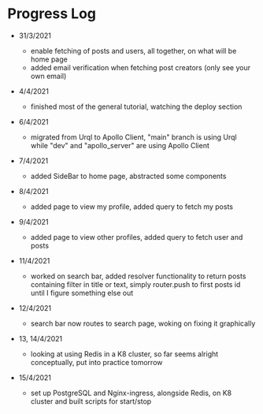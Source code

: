 # Progress Log

- 31/3/2021
  - enable fetching of posts and users, all together, on what will be home page
  - added email verification when fetching post creators (only see your own email)

- 4/4/2021
  - finished most of the general tutorial, watching the deploy section

- 6/4/2021
  - migrated from Urql to Apollo Client, "main" branch is using Urql while "dev" and "apollo_server" are using Apollo Client

- 7/4/2021
  - added SideBar to home page, abstracted some components

- 8/4/2021
  - added page to view my profile, added query to fetch my posts

- 9/4/2021
  - added page to view other profiles, added query to fetch user and posts

- 11/4/2021
  - worked on search bar, added resolver functionality to return posts containing filter in title or text, simply router.push to first posts id until I figure something else out

- 12/4/2021
  - search bar now routes to search page, woking on fixing it graphically

- 13, 14/4/2021
  - looking at using Redis in a K8 cluster, so far seems alright conceptually, put into practice tomorrow

- 15/4/2021
  - set up PostgreSQL and Nginx-ingress, alongside Redis, on K8 cluster and built scripts for start/stop